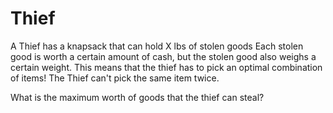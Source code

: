 # Thief

A Thief has a knapsack that can hold X lbs of stolen goods Each stolen good is worth a certain amount of cash, but the stolen good also weighs a certain weight. This means that the thief has to pick an optimal combination of items! The Thief can't pick the same item twice.

What is the maximum worth of goods that the thief can steal?
